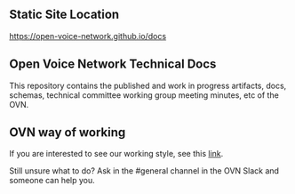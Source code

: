 ## Static Site Location

<https://open-voice-network.github.io/docs>

## Open Voice Network Technical Docs

This repository contains the published and work in progress artifacts, docs, schemas, technical committee working group meeting minutes, etc of the OVN. 

## OVN way of working

If you are interested to see our working style, see this [link](https://github.com/open-voice-network/docs/blob/master/way_of_working.md).

Still unsure what to do? Ask in the #general channel in the OVN Slack and someone can help you.
